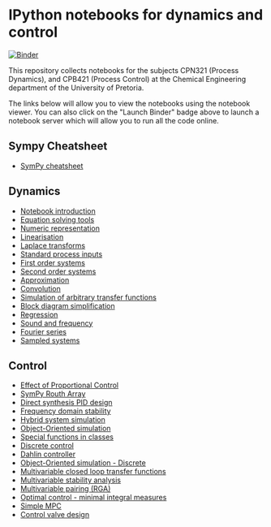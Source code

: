 IPython notebooks for dynamics and control
==========================================

[![Binder](http://mybinder.org/badge.svg)](http://mybinder.org/repo/alchemyst/Dynamics-and-Control)

This repository collects notebooks for the subjects CPN321 (Process Dynamics), and CPB421 (Process Control) at the Chemical Engineering department of the University of Pretoria.

The links below will allow you to view the notebooks using the notebook viewer. You can also click on the "Launch Binder" badge above to launch a notebook server which will allow you to run all the code online.

Sympy Cheatsheet
----------------
* [SymPy cheatsheet](http://nbviewer.ipython.org/github/alchemyst/Dynamics-and-Control/blob/master/SymPy%20cheatsheet.ipynb)

Dynamics
--------

* [Notebook introduction](http://nbviewer.ipython.org/github/alchemyst/Dynamics-and-Control/blob/master/Notebook%20introduction.ipynb)
* [Equation solving tools](http://nbviewer.ipython.org/github/alchemyst/Dynamics-and-Control/blob/master/Equation%20solving%20tools.ipynb)
* [Numeric representation](http://nbviewer.ipython.org/github/alchemyst/Dynamics-and-Control/blob/master/Numeric%20representation.ipynb)
* [Linearisation](http://nbviewer.ipython.org/github/alchemyst/Dynamics-and-Control/blob/master/Linearisation.ipynb)
* [Laplace transforms](http://nbviewer.ipython.org/github/alchemyst/Dynamics-and-Control/blob/master/Laplace%20transforms.ipynb)
* [Standard process inputs](http://nbviewer.ipython.org/github/alchemyst/Dynamics-and-Control/blob/master/Standard%20process%20inputs.ipynb)
* [First order systems](http://nbviewer.ipython.org/github/alchemyst/Dynamics-and-Control/blob/master/First%20order%20systems.ipynb)
* [Second order systems](http://nbviewer.ipython.org/github/alchemyst/Dynamics-and-Control/blob/master/Second%20order%20systems.ipynb)
* [Approximation](http://nbviewer.ipython.org/github/alchemyst/Dynamics-and-Control/blob/master/Approximation.ipynb)
* [Convolution](http://nbviewer.ipython.org/github/alchemyst/Dynamics-and-Control/blob/master/Convolution.ipynb)
* [Simulation of arbitrary transfer functions](http://nbviewer.ipython.org/github/alchemyst/Dynamics-and-Control/blob/master/Simulation%20of%20arbitrary%20transfer%20functions.ipynb)
* [Block diagram simplification](http://nbviewer.ipython.org/github/alchemyst/Dynamics-and-Control/blob/master/Block%20diagram%20simplification.ipynb)
* [Regression](http://nbviewer.ipython.org/github/alchemyst/Dynamics-and-Control/blob/master/Regression.ipynb)
* [Sound and frequency](http://nbviewer.ipython.org/github/alchemyst/Dynamics-and-Control/blob/master/Sound%20and%20frequency.ipynb)
* [Fourier series](http://nbviewer.ipython.org/github/alchemyst/Dynamics-and-Control/blob/master/Fourier%20series.ipynb)
* [Sampled systems](http://nbviewer.ipython.org/github/alchemyst/Dynamics-and-Control/blob/master/Sampled%20systems.ipynb)

Control
-------
* [Effect of Proportional Control](http://nbviewer.ipython.org/github/alchemyst/Dynamics-and-Control/blob/master/Effect%20of%20Proportional%20Control.ipynb)
* [SymPy Routh Array](http://nbviewer.ipython.org/github/alchemyst/Dynamics-and-Control/blob/master/SymPy%20Routh%20Array.ipynb)
* [Direct synthesis PID design](http://nbviewer.ipython.org/github/alchemyst/Dynamics-and-Control/blob/master/Direct%20synthesis%20PID%20design.ipynb)
* [Frequency domain stability](http://nbviewer.ipython.org/github/alchemyst/Dynamics-and-Control/blob/master/Frequency%20domain%20stability.ipynb)
* [Hybrid system simulation](http://nbviewer.ipython.org/github/alchemyst/Dynamics-and-Control/blob/master/Hybrid%20system%20simulation.ipynb)
* [Object-Oriented simulation](http://nbviewer.ipython.org/github/alchemyst/Dynamics-and-Control/blob/master/Object-Oriented%20simulation.ipynb)
* [Special functions in classes](http://nbviewer.ipython.org/github/alchemyst/Dynamics-and-Control/blob/master/Special%20functions%20in%20classes.ipynb)
* [Discrete control](http://nbviewer.ipython.org/github/alchemyst/Dynamics-and-Control/blob/master/Discrete%20control.ipynb)
* [Dahlin controller](http://nbviewer.ipython.org/github/alchemyst/Dynamics-and-Control/blob/master/Dahlin%20controller.v3.ipynb)
* [Object-Oriented simulation - Discrete](http://nbviewer.ipython.org/github/alchemyst/Dynamics-and-Control/blob/master/Object-Oriented%20simulation%20-%20Discrete.ipynb)
* [Multivariable closed loop transfer functions](http://nbviewer.ipython.org/github/alchemyst/Dynamics-and-Control/blob/master/Multivariable%20closed%20loop%20transfer%20functions.ipynb)
* [Multivariable stability analysis](http://nbviewer.ipython.org/github/alchemyst/Dynamics-and-Control/blob/master/Multivariable%20stability%20analysis.ipynb)
* [Multivariable pairing (RGA)](http://nbviewer.ipython.org/github/alchemyst/Dynamics-and-Control/blob/master/Multivariable%20Pairing.ipynb)
* [Optimal control - minimal integral measures](http://nbviewer.ipython.org/github/alchemyst/Dynamics-and-Control/blob/master/Optimal%20control%20-%20minimal%20integral%20measures.ipynb)
* [Simple MPC](http://nbviewer.ipython.org/github/alchemyst/Dynamics-and-Control/blob/master/Simple%20MPC.ipynb)
* [Control valve design](http://nbviewer.ipython.org/github/alchemyst/Dynamics-and-Control/blob/master/Control%20valve%20design.ipynb)
